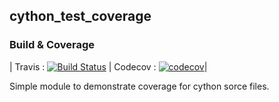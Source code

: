 ## cython_test_coverage

### Build & Coverage 

| Travis : [![Build Status](https://travis-ci.com/s-sajid-ali/cython_test_coverage.png)](https://travis-ci.com/s-sajid-ali/cython_test_coverage) | Codecov : [![codecov](https://codecov.io/gh/s-sajid-ali/cython_test_coverage/branch/master/graph/badge.svg)](https://codecov.io/gh/s-sajid-ali/cython_test_coverage)|

Simple module to demonstrate coverage for cython sorce files.
